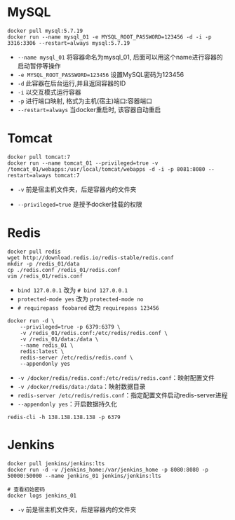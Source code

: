 # MySQL
```
docker pull mysql:5.7.19
docker run --name mysql_01 -e MYSQL_ROOT_PASSWORD=123456 -d -i -p 3316:3306 --restart=always mysql:5.7.19
```
* `--name mysql_01`  将容器命名为mysql_01, 后面可以用这个name进行容器的启动暂停等操作
* `-e MYSQL_ROOT_PASSWORD=123456` 设置MySQL密码为123456
* `-d` 此容器在后台运行,并且返回容器的ID
* `-i` 以交互模式运行容器
* `-p` 进行端口映射, 格式为主机(宿主)端口:容器端口
* `--restart=always` 当docker重启时, 该容器自动重启

# Tomcat
```
docker pull tomcat:7
docker run --name tomcat_01 --privileged=true -v /tomcat_01/webapps:/usr/local/tomcat/webapps -d -i -p 8081:8080 --restart=always tomcat:7 
```
- `-v` 前是宿主机文件夹，后是容器内的文件夹
* `--privileged=true` 是授予docker挂载的权限

# Redis
```
docker pull redis
wget http://download.redis.io/redis-stable/redis.conf
mkdir -p /redis_01/data
cp ./redis.conf /redis_01/redis.conf
vim /redis_01/redis.conf
```
* `bind 127.0.0.1` 改为 `# bind 127.0.0.1`
* `protected-mode yes` 改为 `protected-mode no`
* `# requirepass foobared` 改为 `requirepass 123456`
```
docker run -d \
    --privileged=true -p 6379:6379 \
    -v /redis_01/redis.conf:/etc/redis/redis.conf \
    -v /redis_01/data:/data \
    --name redis_01 \
    redis:latest \
    redis-server /etc/redis/redis.conf \
    --appendonly yes
```
* `-v /docker/redis/redis.conf:/etc/redis/redis.conf`：映射配置文件
* `-v /docker/redis/data:/data`：映射数据目录
* `redis-server /etc/redis/redis.conf`：指定配置文件启动redis-server进程
* `--appendonly yes`：开启数据持久化
```
redis-cli -h 138.138.138.138 -p 6379 
```

# Jenkins
```
docker pull jenkins/jenkins:lts
docker run -d -v /jenkins_home:/var/jenkins_home -p 8080:8080 -p 50000:50000 --name jenkins_01 jenkins/jenkins:lts

# 查看初始密码
docker logs jenkins_01
```
- `-v` 前是宿主机文件夹，后是容器内的文件夹
